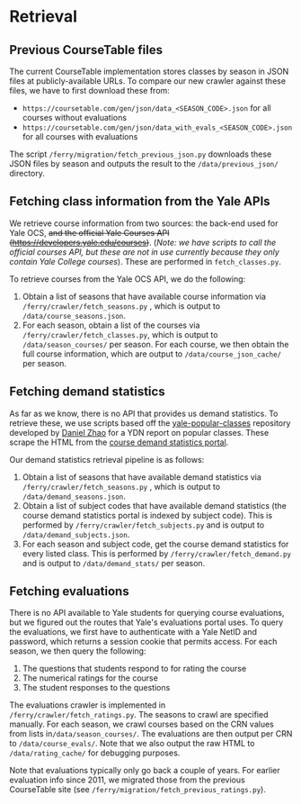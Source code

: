 # Retrieval

## Previous CourseTable files

The current CourseTable implementation stores classes by season in JSON files at publicly-available URLs. To compare our new crawler against these files, we have to first download these from:

- `https://coursetable.com/gen/json/data_<SEASON_CODE>.json` for all courses without evaluations
- `https://coursetable.com/gen/json/data_with_evals_<SEASON_CODE>.json` for all courses with evaluations

The script `/ferry/migration/fetch_previous_json.py` downloads these JSON files by season and outputs the result to the `/data/previous_json/` directory.

## Fetching class information from the Yale APIs

We retrieve course information from two sources: the back-end used for Yale OCS, ~~and the official Yale Courses API (https://developers.yale.edu/courses)~~. (*Note: we have scripts to call the official courses API, but these are not in use currently because they only contain Yale College courses*). These are performed in `fetch_classes.py`.

To retrieve courses from the Yale OCS API, we do the following:

1. Obtain a list of seasons that have available course information via `/ferry/crawler/fetch_seasons.py` , which is output to `/data/course_seasons.json`.
2. For each season, obtain a list of the courses via `/ferry/crawler/fetch_classes.py`, which is output to `/data/season_courses/` per season. For each course, we then obtain the full course information, which are output to `/data/course_json_cache/` per season.

## Fetching demand statistics

As far as we know, there is no API that provides us demand statistics. To retrieve these, we use scripts based off the [yale-popular-classes](https://github.com/iamdanzhao/yale-popular-classes) repository developed by [Daniel Zhao](https://github.com/iamdanzhao) for a YDN report on popular classes. These scrape the HTML from the [course demand statistics portal](https://ivy.yale.edu/course-stats/).

Our demand statistics retrieval pipeline is as follows:

1. Obtain a list of seasons that have available demand statistics via `/ferry/crawler/fetch_seasons.py` , which is output to `/data/demand_seasons.json`.
2. Obtain a list of subject codes that have available demand statistics (the course demand statistics portal is indexed by subject code). This is performed by `/ferry/crawler/fetch_subjects.py` and is output to `/data/demand_subjects.json`.
3. For each season and subject code, get the course demand statistics for every listed class. This is performed by `/ferry/crawler/fetch_demand.py` and is output to `/data/demand_stats/` per season.

## Fetching evaluations

There is no API available to Yale students for querying course evaluations, but we figured out the routes that Yale's evaluations portal uses. To query the evaluations, we first have to authenticate with a Yale NetID and password, which returns a session cookie that permits access. For each season, we then query the following:

1. The questions that students respond to for rating the course
2. The numerical ratings for the course
3. The student responses to the questions

The evaluations crawler is implemented in `/ferry/crawler/fetch_ratings.py`. The seasons to crawl are specified manually. For each season, we crawl courses based on the CRN values from lists in`/data/season_courses/`. The evaluations are then output per CRN to `/data/course_evals/`. Note that we also output the raw HTML to `/data/rating_cache/` for debugging purposes.

Note that evaluations typically only go back a couple of years. For earlier evaluation info since 2011, we migrated those from the previous CourseTable site (see `/ferry/migration/fetch_previous_ratings.py`).

